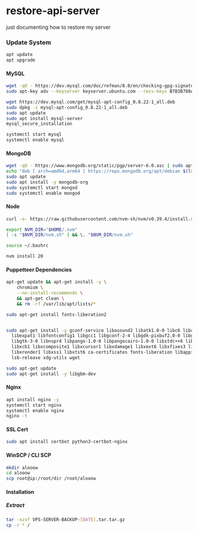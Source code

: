 # restore-api-server
just documenting how to restore my server

### Update System
```bash
apt update
apt upgrade
```

#### MySQL 
```bash
wget -qO - https://dev.mysql.com/doc/refman/8.0/en/checking-gpg-signature.html | grep -oP 'gpg_key=\K[^\"]+' | xargs -I {} sudo apt-key adv --fetch-keys {}
sudo apt-key adv --keyserver keyserver.ubuntu.com --recv-keys B7B3B788A8D3785C
```
```bash
wget https://dev.mysql.com/get/mysql-apt-config_0.8.22-1_all.deb
sudo dpkg -i mysql-apt-config_0.8.22-1_all.deb
sudo apt update
sudo apt install mysql-server
mysql_secure_installation
```
```bash
systemctl start mysql
systemctl enable mysql
```

#### MongoDB
```bash
wget -qO - https://www.mongodb.org/static/pgp/server-6.0.asc | sudo apt-key add -
echo "deb [ arch=amd64,arm64 ] https://repo.mongodb.org/apt/debian $(lsb_release -cs)/mongodb-org/6.0 main" | sudo tee /etc/apt/sources.list.d/mongodb-org-6.0.list
sudo apt update
sudo apt install -y mongodb-org
sudo systemctl start mongod
sudo systemctl enable mongod
```

#### Node
```bash
curl -o- https://raw.githubusercontent.com/nvm-sh/nvm/v0.39.4/install.sh | bash

export NVM_DIR="$HOME/.nvm"
[ -s "$NVM_DIR/nvm.sh" ] && \. "$NVM_DIR/nvm.sh"

source ~/.bashrc

nvm install 20
```

#### Puppetteer Dependencies
```bash
apt-get update && apt-get install -y \
    chromium \
    --no-install-recommends \
    && apt-get clean \
    && rm -rf /var/lib/apt/lists/*

sudo apt-get install fonts-liberation2


sudo apt-get install -y gconf-service libasound2 libatk1.0-0 libc6 libcairo2 libcups2 libdbus-1-3 \
  libexpat1 libfontconfig1 libgcc1 libgconf-2-4 libgdk-pixbuf2.0-0 libglib2.0-0 \
  libgtk-3-0 libnspr4 libpango-1.0-0 libpangocairo-1.0-0 libstdc++6 libx11-6 libx11-xcb1 \
  libxcb1 libxcomposite1 libxcursor1 libxdamage1 libxext6 libxfixes3 libxi6 libxrandr2 \
  libxrender1 libxss1 libxtst6 ca-certificates fonts-liberation libappindicator1 libnss3 \
  lsb-release xdg-utils wget

sudo apt-get update
sudo apt-get install -y libgbm-dev
```

#### Nginx
```bash
apt install nginx -y
systemctl start nginx
systemctl enable nginx
nginx -t
```

#### SSL Cert
```bash
sudo apt install certbot python3-certbot-nginx
```

#### WinSCP / CLI SCP
```bash
mkdir alooow
cd alooow
scp root@ip:/root/dir /root/alooow
```

#### Installation
##### Extract
```bash
tar -xzvf VPS-SERVER-BACKUP-[DATE].tar.tar.gz
cp -r * /
```
